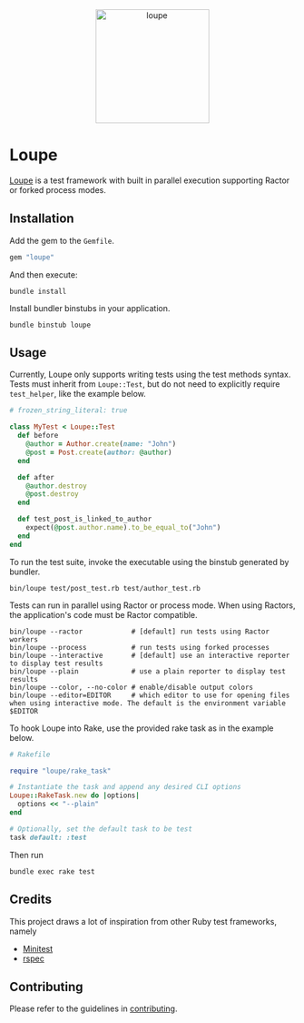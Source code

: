 <div align="center">
  <img src="https://user-images.githubusercontent.com/18742907/131183084-82c617d9-b83d-49cd-84f3-447ebb90ca50.png" alt="loupe" height="200px">
</div>

# Loupe

[Loupe](https://en.wikipedia.org/wiki/Loupe) is a test framework with built in parallel execution supporting Ractor or forked process modes.

## Installation

Add the gem to the `Gemfile`.

```ruby
gem "loupe"
```

And then execute:

```shell
bundle install
```

Install bundler binstubs in your application.

```shell
bundle binstub loupe
```

## Usage

Currently, Loupe only supports writing tests using the test methods syntax. Tests must inherit from `Loupe::Test`, but do not need to explicitly require `test_helper`, like the example below.

```ruby
# frozen_string_literal: true

class MyTest < Loupe::Test
  def before
    @author = Author.create(name: "John")
    @post = Post.create(author: @author)
  end

  def after
    @author.destroy
    @post.destroy
  end

  def test_post_is_linked_to_author
    expect(@post.author.name).to_be_equal_to("John")
  end
end
```

To run the test suite, invoke the executable using the binstub generated by bundler.

```shell
bin/loupe test/post_test.rb test/author_test.rb
```

Tests can run in parallel using Ractor or process mode. When using Ractors, the application's code must be Ractor compatible.

```shell
bin/loupe --ractor            # [default] run tests using Ractor workers
bin/loupe --process           # run tests using forked processes
bin/loupe --interactive       # [default] use an interactive reporter to display test results
bin/loupe --plain             # use a plain reporter to display test results
bin/loupe --color, --no-color # enable/disable output colors
bin/loupe --editor=EDITOR     # which editor to use for opening files when using interactive mode. The default is the environment variable $EDITOR
```

To hook Loupe into Rake, use the provided rake task as in the example below.

```ruby
# Rakefile

require "loupe/rake_task"

# Instantiate the task and append any desired CLI options
Loupe::RakeTask.new do |options|
  options << "--plain"
end

# Optionally, set the default task to be test
task default: :test
```

Then run

```shell
bundle exec rake test
```

## Credits

This project draws a lot of inspiration from other Ruby test frameworks, namely

- [Minitest](https://github.com/seattlerb/minitest)
- [rspec](https://github.com/rspec/rspec)

## Contributing

Please refer to the guidelines in [contributing](https://github.com/vinistock/loupe/blob/master/CONTRIBUTING.md).
